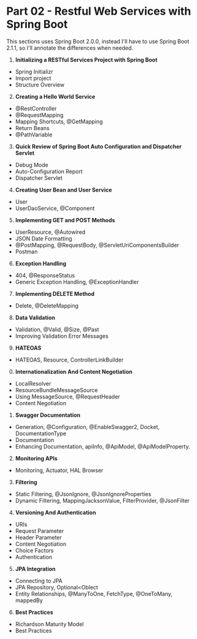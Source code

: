 # Part 02 - Restful Web Services with Spring Boot

This sections uses Spring Boot 2.0.0, instead I'll have to use Spring Boot 2.1.1, so I'll annotate the differences when needed.

1. **Initializing a RESTful Services Project with Spring Boot**
  - Spring Initializr
  - Import project
  - Structure Overview
2. **Creating a Hello World Service**
  - @RestController
  - @RequestMapping
  - Mapping Shortcuts, @GetMapping
  - Return Beans
  - @PathVariable
3. **Quick Review of Spring Boot Auto Configuration and Dispatcher Servlet**
  - Debug Mode
  - Auto-Configuration Report
  - Dispatcher Servlet
4. **Creating User Bean and User Service**
  - User
  - UserDaoService, @Component
5. **Implementing GET and POST Methods**
  - UserResource, @Autowired
  - JSON Date Formatting
  - @PostMapping, @RequestBody, @ServletUriComponentsBuilder
  - Postman
6. **Exception Handling**
  - 404, @ResponseStatus
  - Generic Exception Handling, @ExceptionHandler
7. **Implementing DELETE Method**
  - Delete, @DeleteMapping
8. **Data Validation**
  - Validation, @Valid, @Size, @Past
  - Improving Validation Error Messages
9. **HATEOAS**
  - HATEOAS, Resource<T>, ControllerLinkBuilder
0. **Internationalization And Content Negotiation**
  - LocalResolver
  - ResourceBundleMessageSource
  - Using MessageSource, @RequestHeader
  - Content Negotiation
1. **Swagger Documentation**
  - Generation, @Configuration, @EnableSwagger2, Docket, DocumentationType
  - Documentation
  - Enhancing Documentation, apiInfo, @ApiModel, @ApiModelProperty.
2. **Monitoring APIs**
  - Monitoring, Actuator, HAL Browser
3. **Filtering**
  - Static Filtering, @JsonIgnore, @JsonIgnoreProperties
  - Dynamic Filtering, MappingJacksonValue, FilterProvider, @JsonFilter
4. **Versioning And Authentication**
  - URIs
  - Request Parameter
  - Header Parameter
  - Content Negotiation
  - Choice Factors
  - Authentication
5. **JPA Integration**
  - Connecting to JPA
  - JPA Repository, Optional<Oblect
  - Entity Relationships, @ManyToOne, FetchType, @OneToMany, mappedBy
6. **Best Practices**
  - Richardson Maturity Model
  - Best Practices
